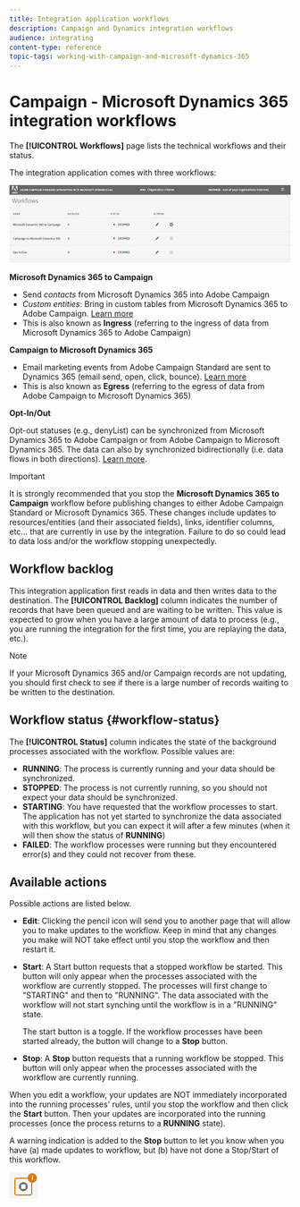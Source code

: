 ```yaml
---
title: Integration application workflows
description: Campaign and Dynamics integration workflows
audience: integrating
content-type: reference
topic-tags: working-with-campaign-and-microsoft-dynamics-365
---
```


# Campaign - Microsoft Dynamics 365 integration workflows

The **[!UICONTROL Workflows]** page lists the technical workflows and their status. 

The integration application comes with three workflows:

![](assets/do-not-localize/d365-to-acs-ui-page-workflows.png)

**Microsoft Dynamics 365 to Campaign**
* Send *contacts* from Microsoft Dynamics 365 into Adobe Campaign
* *Custom entities*: Bring in custom tables from Microsoft Dynamics 365 to Adobe Campaign. [Learn more](../../integrating/using/d365-acs-using-the-integration.md#data-flows)
* This is also known as **Ingress** (referring to the ingress of data from Microsoft Dynamics 365 to Adobe Campaign)

**Campaign to Microsoft Dynamics 365**
* Email marketing events from Adobe Campaign Standard are sent to Dynamics 365 (email send, open, click, bounce). [Learn more](../../integrating/using/d365-acs-using-the-integration.md#email-marketing-event-flow)
* This is also known as **Egress** (referring to the egress of data from Adobe Campaign to Microsoft Dynamics 365)

**Opt-In/Out**

Opt-out statuses (e.g., denyList) can be synchronized from Microsoft Dynamics 365 to Adobe Campaign or from Adobe Campaign to Microsoft Dynamics 365. The data can also by synchronized bidirectionally (i.e. data flows in both directions). [Learn more](../../integrating/using/d365-acs-self-service-app-data-sync.md#opt-in-out-wf).

>[!IMPORTANT]
>
>It is strongly recommended that you stop the **Microsoft Dynamics 365 to Campaign** workflow before publishing changes to either Adobe Campaign Standard or Microsoft Dynamics 365. These changes include updates to resources/entities (and their associated fields), links, identifier columns, etc… that are currently in use by the integration. Failure to do so could lead to data loss and/or the workflow stopping unexpectedly.

## Workflow backlog

This integration application first reads in data and then writes data to the destination. The **[!UICONTROL Backlog]** column indicates the number of records that have been queued and are waiting to be written. This value is expected to grow when you have a large amount of data to process (e.g., you are running the integration for the first time, you are replaying the data, etc.). 

>[!NOTE]
>If your Microsoft Dynamics 365 and/or Campaign records are not updating, you should first check to see if there is a large number of records waiting to be written to the destination.
>

## Workflow status {#workflow-status}

The **[!UICONTROL Status]** column indicates the state of the background processes associated with the workflow. Possible values are:

* **RUNNING**: The process is currently running and your data should be synchronized.
* **STOPPED**: The process is not currently running, so you should not expect your data should be synchronized.
* **STARTING**: You have requested that the workflow processes to start. The application has not yet started to synchronize the data associated with this workflow, but you can expect it will after a few minutes (when it will then show the status of **RUNNING**) 
* **FAILED**: The workflow processes were running but they encountered error(s) and they could not recover from these. 

## Available actions

Possible actions are listed below.

* **Edit**: Clicking the pencil icon will send you to another page that will allow you to make updates to the workflow. Keep in mind that any changes you make will NOT take effect until you stop the workflow and then restart it.
  
* **Start**: A Start button requests that a stopped workflow be started. This button will only appear when the processes associated with the workflow are currently stopped. The processes will first change to "STARTING" and then to "RUNNING". The data associated with the workflow will not start synching until the workflow is in a "RUNNING" state.

  The start button is a toggle. If the workflow processes have been started already, the button will change to a **Stop** button. 

* **Stop**: A **Stop** button requests that a running workflow be stopped. This button will only appear when the processes associated with the workflow are currently running.
    
 When you edit a workflow, your updates are NOT immediately incorporated into the running processes' rules, until you stop the workflow and then click the **Start** button. Then your updates are incorporated into the running processes (once the process returns to a **RUNNING** state). 
 
 A warning indication is added to the **Stop** button to let you know when you have (a) made updates to workflow, but (b) have not done a Stop/Start of this workflow. 

![](assets/do-not-localize/d365-to-acs-icon-stop-with-changes.png)
